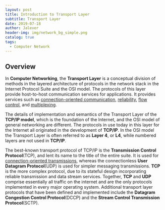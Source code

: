 ```yaml
---
layout: post
title: Introduction to Transport Layer
subtitle: Transport Layer
date: 2019-07-18
author: Jalever
header-img: img/network_bg_simple.png
catalog: true
tags:
  - Computer Network
---
```

## Overview
In <strong>Computer Networking</strong>, the <strong>Transport Layer</strong> is a conceptual division of methods in the layered architecture of protocols in the network stack in the Internet Protocol Suite and the OSI model. The protocols of this layer provide host-to-host communication services for applications. It provides services such as <ins>connection-oriented communication</ins>, <ins>reliability</ins>, <ins>flow control</ins>, and <ins>multiplexing</ins>.

The details of implementation and semantics of the Transport Layer of the <strong>TCP/IP model</strong>, which is the foundation of the Internet, and the OSI model of general networking are different. The protocols in use today in this layer for the Internet all originated in the development of <strong>TCP/IP</strong>. In the OSI model the Transport Layer is often referred to as <strong>Layer 4</strong>, or <strong>L4</strong>, while numbered layers are not used in <strong>TCP/IP</strong>.

The best-known transport protocol of TCP/IP is the <strong>Transmission Control Protocol</strong>(TCP), and lent its name to the title of the entire suite. It is used for <ins>connection-oriented transmissions</ins>, whereas the connectionless <strong>User Datagram Protocol</strong>(UDP) is used for simpler messaging transmissions. <strong>TCP</strong> is the more complex protocol, due to its stateful design incorporating reliable transmission and data stream services. Together, <strong>TCP</strong> and <strong>UDP</strong> comprise essentially all traffic on the internet and are the only protocols implemented in every major operating system. Additional transport layer protocols that have been defined and implemented include the <strong>Datagram Congestion Control Protocol</strong>(DCCP) and the <strong>Stream Control Transmission Protocol</strong>(SCTP).
